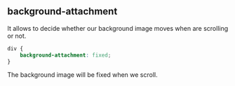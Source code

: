 ## background-attachment

It allows to decide whether our background image moves when are scrolling or not.

```css
div {
	background-attachment: fixed;
}
```

The background image will be fixed when we scroll.
